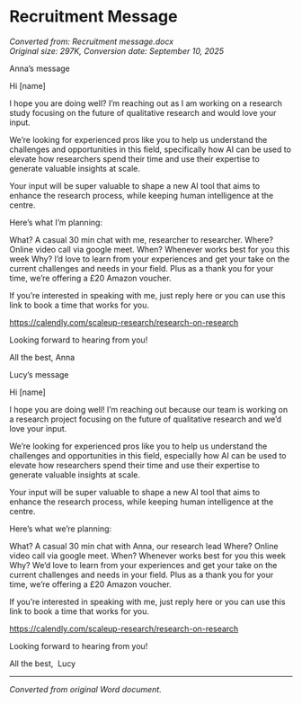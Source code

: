 # Recruitment Message

*Converted from: Recruitment message.docx*  
*Original size: 297K, Conversion date: September 10, 2025*

Anna’s message 

Hi [name]

I hope you are doing well? I’m reaching out as I am working on a research study focusing on the future of qualitative research and would love your input. 

We’re looking for experienced pros like you to help us understand the challenges and opportunities in this field, specifically how AI can be used to elevate how researchers spend their time and use their expertise to generate valuable insights at scale. 

Your input will be super valuable to shape a new AI tool that aims to enhance the research process, while keeping human intelligence at the centre. 

Here’s what I’m  planning:

What? A casual 30 min chat with me, researcher to researcher.
Where? Online video call via google meet.
When? Whenever works best for you this week
Why? I’d love to learn from your experiences and get your take on the current challenges and needs in your field. Plus as a thank you for your time, we’re offering a £20 Amazon voucher. 

If you’re interested in speaking with me, just reply here or you can use this link to book a time that works for you. 

https://calendly.com/scaleup-research/research-on-research 

Looking forward to hearing from you!

All the best, 
Anna

Lucy’s message 

Hi [name]

I hope you are doing well! I’m reaching out because our team is working on a research project focusing on the future of qualitative research and we’d love your input. 

We’re looking for experienced pros like you to help us understand the challenges and opportunities in this field, especially how AI can be used to elevate how researchers spend their time and use their expertise to generate valuable insights at scale. 

Your input will be super valuable to shape a new AI tool that aims to enhance the research process, while keeping human intelligence at the centre. 

Here’s what we’re planning:

What? A casual 30 min chat with Anna, our research lead 
Where? Online video call via google meet.
When? Whenever works best for you this week
Why? We’d love to learn from your experiences and get your take on the current challenges and needs in your field. Plus as a thank you for your time, we’re offering a £20 Amazon voucher. 

If you’re interested in speaking with me, just reply here or you can use this link to book a time that works for you. 

https://calendly.com/scaleup-research/research-on-research 

Looking forward to hearing from you!

All the best,  Lucy

---
*Converted from original Word document.*
